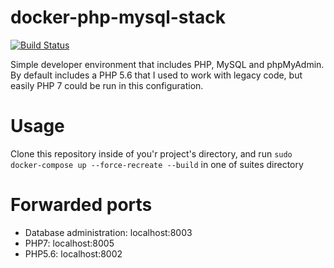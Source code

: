 # docker-php-mysql-stack

[![Build Status](https://travis-ci.org/Wolnosciowiec/docker-php-mysql-stack.svg?branch=master)](https://travis-ci.org/Wolnosciowiec/docker-php-mysql-stack)

Simple developer environment that includes PHP, MySQL and phpMyAdmin.
By default includes a PHP 5.6 that I used to work with legacy code, but easily PHP 7 could be run in this configuration.

# Usage

Clone this repository inside of you'r project's directory, and run `sudo docker-compose up --force-recreate --build`
in one of suites directory

# Forwarded ports
- Database administration: localhost:8003
- PHP7: localhost:8005
- PHP5.6: localhost:8002
